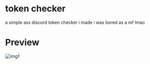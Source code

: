 # token checker
a simple ass discord token checker i made
i was bored as a mf lmao

# Preview
![img1](https://cdn.discordapp.com/attachments/1187080212677136505/1207897843126378527/image.png?ex=65e15187&is=65cedc87&hm=abba3f53de727e59089d0c398715c11dc6de5a8e4cd63276d3e7115df8d65941&)